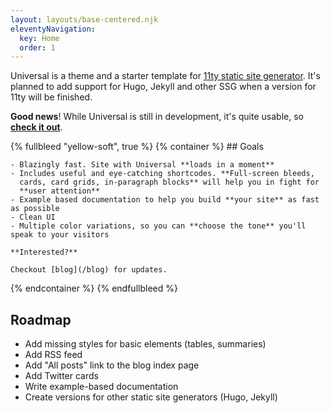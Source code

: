 ```yaml
---
layout: layouts/base-centered.njk
eleventyNavigation:
  key: Home
  order: 1
---
```


Universal is a theme and  a starter template for [11ty static site generator](https://www.11ty.dev/).
It's planned to add support for Hugo, Jekyll and other SSG when a version
for 11ty will be finished.

**Good news**! While Universal is still in development, it's quite
usable, so **[check it out](https://github.com/cyevgeniy/universal)**.

{% fullbleed "yellow-soft", true %}
{% container %}
	##  Goals

	- Blazingly fast. Site with Universal **loads in a moment**
	- Includes useful and eye-catching shortcodes. **Full-screen bleeds,
	  cards, card grids, in-paragraph blocks** will help you in fight for
	  **user attention**
	- Example based documentation to help you build **your site** as fast as possible
	- Clean UI
	- Multiple color variations, so you can **choose the tone** you'll speak to your visitors

	**Interested?**

	Checkout [blog](/blog) for updates.
{% endcontainer %}
{% endfullbleed %}

## Roadmap

- Add missing styles for basic elements (tables, summaries)
- Add RSS feed
- Add "All posts" link to the blog index page
- Add Twitter cards
- Write example-based documentation
- Create versions for other static site generators (Hugo, Jekyll)